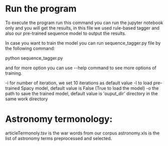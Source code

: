 # Run the program
To execute the program run this command you can run the jupyter notebook only and you will get the results, in this file we used rule-based tagger and also our pre-trained sequence model to output the results.



In case you want to train the model you can run sequence_tagger.py file by the following command:


python sequence_tagger.py


and for more option you can use --help command to see more options of training.

-i for number of iteration, we set 10 iterations as default value
-l to load pre-trained Spacy model, default value is False (True to load the model)
-o the path to save the trained model, default value is 'ouput_dir' directory in the same work directory



 





# Astronomy termonology:
articleTermonoly.tsv is the war words from our corpus
astronomy.xls is  the list of astronomy terms preprocessed and selected.



